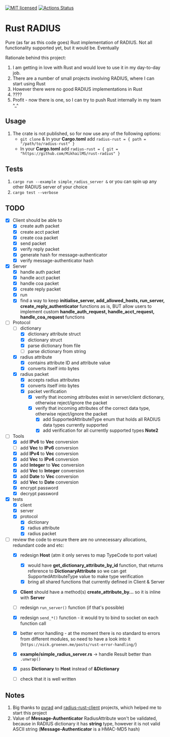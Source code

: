 [![MIT licensed][mit-badge]][mit-url]
[![Actions Status][action-badge]][action-url]

[action-badge]: https://github.com/MikhailMS/rust-radius/workflows/RustRadius/badge.svg
[action-url]:   https://github.com/MikhailMS/rust-radius/actions
[mit-badge]:    https://img.shields.io/badge/license-MIT-blue.svg
[mit-url]:      LICENSE


# Rust RADIUS 
Pure (as far as this code goes) Rust implementation of RADIUS.
Not all functionality supported yet, but it would be. Eventually

Rationale behind this project:
1. I am getting in love with Rust and would love to use it in my day-to-day job.
2. There are a number of small projects involving RADIUS, where I can start using Rust
3. However there were no good RADIUS implementations in Rust
4. ????
5. Profit - now there is one, so I can try to push Rust internally in my team ^_^


## Usage
1. The crate is not published, so for now use any of the following options:
   - `git clone` & In your **Cargo.toml** add `radius-rust = { path = "/path/to/radius-rust" }`
   - In your **Cargo.toml** add `radius-rust = { git = "https://github.com/MikhailMS/rust-radius" }`


## Tests
1. `cargo run --example simple_radius_server &` or you can spin up any other RADIUS server of your choice
2. `cargo test --verbose`


## TODO
- [x] Client should be able to
  - [x] create auth  packet
  - [x] create acct  packet
  - [x] create coa   packet
  - [x] send         packet
  - [x] verify reply packet
  - [x] generate hash for message-authenticator
  - [x] verify message-authenticator hash
- [x] Server
  - [x] handle auth packet
  - [x] handle acct packet
  - [x] handle coa  packet
  - [x] create reply packet
  - [x] run
  - [x] find a way to keep **initialise_server, add_allowed_hosts, run_server, create_reply_authenticator** functions as is, BUT allow users to implement custom **handle_auth_request, handle_acct_request, handle_coa_request** functions
- [ ] Protocol
  - [ ] dictionary
    - [x] dictionary attribute struct
    - [x] dictionary struct
    - [x] parse dictionary from file
    - [ ] parse dictionary from string
  - [x] radius attribute 
    - [x] contains attribute ID and attribute value
    - [x] converts itself into bytes
  - [x] radius packet
    - [x] accepts  radius attributes
    - [x] converts itself into bytes
    - [x] packet verification
      - [x] verify that incoming attributes exist in server/client dictionary, otherwise reject/ignore the packet
      - [x] verify that incoming attributes of the correct data type,          otherwise reject/ignore the packet
        - [x] add SupportedAttributeType enum that holds all RADIUS data types currently supported
        - [x] add verification for all currently supported types **Note2**
- [ ] Tools
  - [x] add **IPv6**    to **Vec<u8>** conversion
  - [ ] add **Vec<u8>** to **IPv6**    conversion
  - [x] add **IPv4**    to **Vec<u8>** conversion
  - [x] add **Vec<u8>** to **IPv4**    conversion
  - [x] add **Integer** to **Vec<u8>** conversion
  - [x] add **Vec<u8>** to **Integer** conversion
  - [x] add **Date**    to **Vec<u8>** conversion
  - [x] add **Vec<u8>** to **Date**    conversion
  - [x] encrypt password
  - [x] decrypt password
- [x] tests
  - [x] client
  - [x] server
  - [x] protocol
    - [x] dictionary
    - [x] radius attribute
    - [x] radius packet
- [ ] review the code to ensure there are no unnecessary allocations, redundant code and etc:
  - [x] redesign **Host** (atm it only serves to map TypeCode to port value)
    - [x] would have **get_dictionary_attribute_by_id** function, that returns reference to **DictionaryAttribute** so we can get SupportedAttributeType value to make type verification
    - [x] bring all shared functions that currently defined in Client & Server
  - [x] **Client** should have a method(s) **create_attribute_by...** so it is inline with **Server**
  - [ ] redesign `run_server()` function (if that's possible)
  - [x] redesign `send_*()`     function - it would try to bind to socket on each function call
  - [x] better error handling - at the moment there is no standard to errors from different modules, so need to have a look into it (`https://nick.groenen.me/posts/rust-error-handling/`)
  - [x] **example/simple_radius_server.rs** -> handle Result better than `.unwrap()`
  - [x] pass **Dictionary** to **Host** instead of **&Dictionary**
  - [ ] check that it is well written


## Notes
1. Big thanks to [pyrad](https://github.com/pyradius/pyrad) and [radius-rust-client](https://github.com/athonet-open/rust-radius-client) projects, which helped me to start this project
2. Value of **Message-Authenticator** RadiusAttribute won't be validated, because in RADIUS dictionary it has **string** type, however it is not valid ASCII string (**Message-Authenticator** is a HMAC-MD5 hash)
